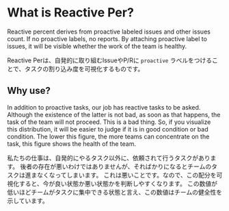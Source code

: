 What is Reactive Per?
==

Reactive percent derives from proactive labeled issues and other issues count.
If no proactive labels, no reports.
By attaching proactive label to issues, it will be visible whether the work of the team is healthy.

Reactive Perは、自発的に取り組むIssueやP/Rに `proactive` ラベルをつけることで、タスクの割り込み度を可視化するものです。

Why use?
--

In addition to proactive tasks, our job has reactive tasks to be asked.
Although the existence of the latter is not bad, as soon as that happens, the task of the team will not proceed.
This is a bad thing. So, if you visualize this distribution, it will be easier to judge if it is in good condition or bad condition.
The lower this figure, the more teams can concentrate on the task, this figure shows the health of the team.

私たちの仕事は、自発的にやるタスク以外に、依頼されて行うタスクがあります。
後者の存在が悪いわけではありませんが、そればかりになるとチームのタスクは進まなくなってしまいます。
これは悪いことです。なので、この配分を可視化すると、今が良い状態か悪い状態かを判断しやすくなります。
この数値が低いほどチームがタスクに集中できる状態と言え、この数値はチームの健全性を示しています。
